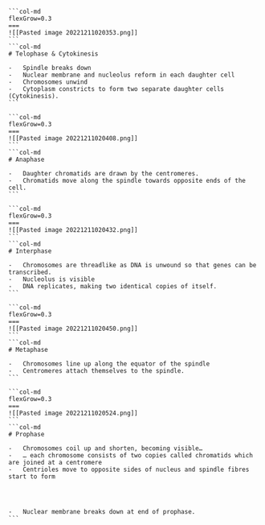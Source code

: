 ````col
```col-md
flexGrow=0.3
===
![[Pasted image 20221211020353.png]]
```
```col-md
# Telophase & Cytokinesis

-   Spindle breaks down
-   Nuclear membrane and nucleolus reform in each daughter cell
-   Chromosomes unwind
-   Cytoplasm constricts to form two separate daughter cells (Cytokinesis).
```
````

````col
```col-md
flexGrow=0.3
===
![[Pasted image 20221211020408.png]]
```
```col-md
# Anaphase

-   Daughter chromatids are drawn by the centromeres.
-   Chromatids move along the spindle towards opposite ends of the cell.
```
````

````col
```col-md
flexGrow=0.3
===
![[Pasted image 20221211020432.png]]
```
```col-md
# Interphase

-   Chromosomes are threadlike as DNA is unwound so that genes can be transcribed.
-   Nucleolus is visible
-   DNA replicates, making two identical copies of itself.
```
````

````col
```col-md
flexGrow=0.3
===
![[Pasted image 20221211020450.png]]
```
```col-md
# Metaphase

-   Chromosomes line up along the equator of the spindle
-   Centromeres attach themselves to the spindle.
```
````

````col
```col-md
flexGrow=0.3
===
![[Pasted image 20221211020524.png]]
```
```col-md
# Prophase

-   Chromosomes coil up and shorten, becoming visible…
-   … each chromosome consists of two copies called chromatids which are joined at a centromere
-   Centrioles move to opposite sides of nucleus and spindle fibres start to form
    

  

-   Nuclear membrane breaks down at end of prophase.
```
````
